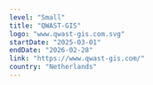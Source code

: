 ```yaml
---
level: "Small"
title: "QWAST-GIS"
logo: "www.qwast-gis.com.svg"
startDate: "2025-03-01"
endDate: "2026-02-28"
link: "https://www.qwast-gis.com/"
country: "Netherlands"
---
```

